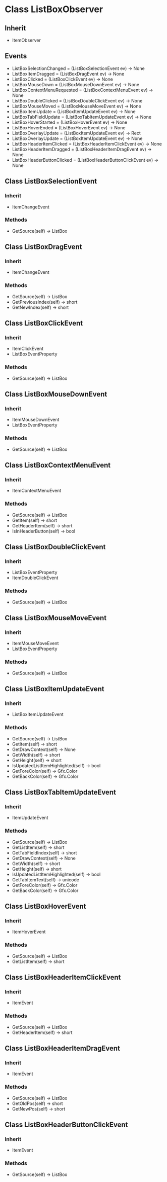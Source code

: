 # Class ListBoxObserver

## Inherit

* ItemObserver

## Events

* ListBoxSelectionChanged = (ListBoxSelectionEvent ev) -> None
* ListBoxItemDragged = (ListBoxDragEvent ev) -> None
* ListBoxClicked = (ListBoxClickEvent ev) -> None
* ListBoxMouseDown = (ListBoxMouseDownEvent ev) -> None
* ListBoxContextMenuRequested = (ListBoxContextMenuEvent ev) -> None
* ListBoxDoubleClicked = (ListBoxDoubleClickEvent ev) -> None
* ListBoxMouseMoved = (ListBoxMouseMoveEvent ev) -> None
* ListBoxItemUpdate = (ListBoxItemUpdateEvent ev) -> None
* ListBoxTabFieldUpdate = (ListBoxTabItemUpdateEvent ev) -> None
* ListBoxHoverStarted = (ListBoxHoverEvent ev) -> None
* ListBoxHoverEnded = (ListBoxHoverEvent ev) -> None
* ListBoxOverlayUpdate = (ListBoxItemUpdateEvent ev) -> Rect
* ListBoxOverlayUpdate = (ListBoxItemUpdateEvent ev) -> None
* ListBoxHeaderItemClicked = (ListBoxHeaderItemClickEvent ev) -> None
* ListBoxHeaderItemDragged = (ListBoxHeaderItemDragEvent ev) -> None
* ListBoxHeaderButtonClicked = (ListBoxHeaderButtonClickEvent ev) -> None

## Class ListBoxSelectionEvent

### Inherit

* ItemChangeEvent

### Methods

* GetSource(self) -> ListBox

## Class ListBoxDragEvent

### Inherit

* ItemChangeEvent

### Methods

* GetSource(self) -> ListBox
* GetPreviousIndex(self) -> short
* GetNewIndex(self) -> short

## Class ListBoxClickEvent

### Inherit

* ItemClickEvent
* ListBoxEventProperty

### Methods

* GetSource(self) -> ListBox

## Class ListBoxMouseDownEvent

### Inherit

* ItemMouseDownEvent
* ListBoxEventProperty

### Methods

* GetSource(self) -> ListBox

## Class ListBoxContextMenuEvent

### Inherit

* ItemContextMenuEvent

### Methods

* GetSource(self) -> ListBox
* GetItem(self) -> short
* GetHeaderItem(self) -> short
* IsInHeaderButton(self) -> bool

## Class ListBoxDoubleClickEvent

### Inherit

* ListBoxEventProperty
* ItemDoubleClickEvent

### Methods

* GetSource(self) -> ListBox

## Class ListBoxMouseMoveEvent

### Inherit

* ItemMouseMoveEvent
* ListBoxEventProperty

### Methods

* GetSource(self) -> ListBox

## Class ListBoxItemUpdateEvent

### Inherit

* ListBoxItemUpdateEvent

### Methods

* GetSource(self) -> ListBox
* GetItem(self) -> short
* GetDrawContext(self) -> None
* GetWidth(self) -> short
* GetHeight(self) -> short
* IsUpdatedListItemHighlighted(self) -> bool
* GetForeColor(self) -> Gfx.Color
* GetBackColor(self) -> Gfx.Color


## Class ListBoxTabItemUpdateEvent

### Inherit

* ItemUpdateEvent

### Methods

* GetSource(self) -> ListBox
* GetListItem(self) -> short
* GetTabFieldIndex(self) -> short
* GetDrawContext(self) -> None
* GetWidth(self) -> short
* GetHeight(self) -> short
* IsUpdatedListItemHighlighted(self) -> bool
* GetTabItemText(self) -> unicode
* GetForeColor(self) -> Gfx.Color
* GetBackColor(self) -> Gfx.Color

## Class ListBoxHoverEvent

### Inherit

* ItemHoverEvent

### Methods

* GetSource(self) -> ListBox
* GetListItem(self) -> short

## Class ListBoxHeaderItemClickEvent

### Inherit

* ItemEvent

### Methods

* GetSource(self) -> ListBox
* GetHeaderItem(self) -> short

## Class ListBoxHeaderItemDragEvent

### Inherit

* ItemEvent

### Methods

* GetSource(self) -> ListBox
* GetOldPos(self) -> short
* GetNewPos(self) -> short

## Class ListBoxHeaderButtonClickEvent

### Inherit

* ItemEvent

### Methods

* GetSource(self) -> ListBox
